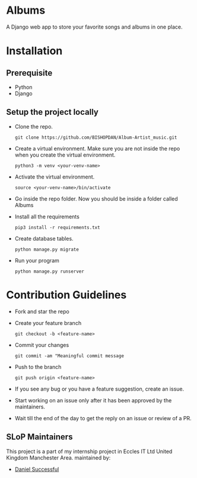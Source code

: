 # Albums
A Django web app to store your favorite songs and albums in one place. 


# Installation 

## Prerequisite
* Python
* Django


## Setup the project locally
- Clone the repo.
    ```
    git clone https://github.com/BISHOPDAN/Album-Artist_music.git
    ```

- Create a virtual environment. Make sure you are not inside the repo when you create the virtual environment.
    ```
    python3 -m venv <your-venv-name>
    ```
 
- Activate the virtual environment. 
    ```
    source <your-venv-name>/bin/activate
    ```
 
- Go inside the repo folder. Now you should be inside a folder called Albums

- Install all the requirements
    ```
    pip3 install -r requirements.txt
    ```

- Create database tables.
    ```
    python manage.py migrate
    ```

- Run your program
    ```
    python manage.py runserver
    ```

# Contribution Guidelines

- Fork and star the repo
- Create your feature branch
    ```
    git checkout -b <feature-name>
    ```
- Commit your changes
    ```
    git commit -am "Meaningful commit message
    ```
- Push to the branch
    ```
    git push origin <feature-name>
    ```

- If you see any bug or you have a feature suggestion, create an issue.
- Start working on an issue only after it has been approved by the maintainers.
- Wait till the end of the day to get the reply on an issue or review of a PR.


## SLoP Maintainers
This project is a part of my internship project in Eccles IT Ltd United Kingdom Manchester Area.
maintained by:
- [Daniel Successful](https://github.com/BISHOPDAN)
